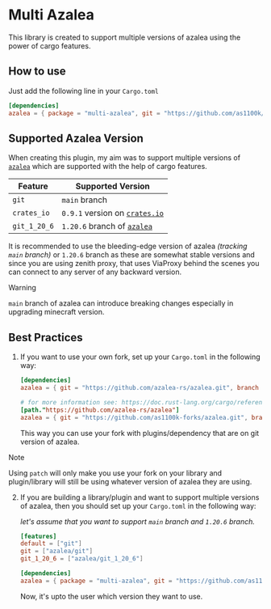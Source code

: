 # Multi Azalea

This library is created to support multiple versions of azalea using the power of cargo features.

## How to use
Just add the following line in your `Cargo.toml`
```toml
[dependencies]
azalea = { package = "multi-azalea", git = "https://github.com/as1100k/aether.git", feature = "git" }
```

## Supported Azalea Version

When creating this plugin, my aim was to support multiple versions of [`azalea`](https://github.com/azalea-rs/azalea.git)
which are supported with the help of cargo features.

| Feature      | Supported Version                                                              |
|--------------|--------------------------------------------------------------------------------|
| `git`        | `main` branch                                                                  |
| `crates_io`  | `0.9.1` version on [`crates.io`](https://crates.io/crates/azalea)              |
| `git_1_20_6` | `1.20.6` branch of [`azalea`](https://github.com/azalea-rs/azalea/tree/1.20.6) |

It is recommended to use the bleeding-edge version of azalea _(tracking `main` branch)_ or `1.20.6` branch as these are
somewhat stable versions and since you are using zenith proxy, that uses ViaProxy behind the scenes you  can connect to
any server of any backward version.

> [!WARNING]
> `main` branch of azalea can introduce breaking changes especially in upgrading minecraft version.

## Best Practices

1. If you want to use your own fork, set up your `Cargo.toml` in the following way:
   ```toml
   [dependencies]
   azalea = { git = "https://github.com/azalea-rs/azalea.git", branch = "1.20.6" }
   
   # for more information see: https://doc.rust-lang.org/cargo/reference/overriding-dependencies.html#overriding-repository-url
   [path."https://github.com/azalea-rs/azalea"]
   azalea = { git = "https://github.com/as1100k-forks/azalea.git", branch = "better-1.20.6" }
   ```
   
   This way you can use your fork with plugins/dependency that are on git version of azalea.
   
> [!NOTE]
> Using `patch` will only make you use your fork on your library and plugin/library will still be using
> whatever version of azalea they are using.

2. If you are building a library/plugin and want to support multiple versions of azalea, then you should set up your 
   `Cargo.toml` in the following way:
   
   _let's assume that you want to support `main` branch and `1.20.6` branch._
   ```toml
   [features]
   default = ["git"]
   git = ["azalea/git"]
   git_1_20_6 = ["azalea/git_1_20_6"]
   
   [dependencies]
   azalea = { package = "multi-azalea", git = "https://github.com/as1100k/aether.git" }
   ```
   
   Now, it's upto the user which version they want to use.
